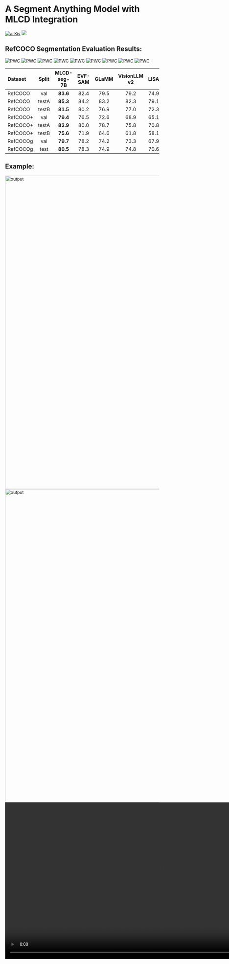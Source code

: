 <div align="left">
<h1>A Segment Anything Model with MLCD Integration</h1>


<a href="https://arxiv.org/pdf/2407.17331"><img src="https://img.shields.io/badge/arXiv-2407.17331-b31b1b" alt="arXiv"></a>
<a href='https://huggingface.co/DeepGlint-AI/MLCD-Seg'><img src='https://img.shields.io/badge/%F0%9F%A4%97%20Hugging%20Face-Model-green'></a>
</div>





## RefCOCO Segmentation Evaluation Results:
<div align="left">

[![PWC](https://img.shields.io/endpoint.svg?url=https://paperswithcode.com/badge/multi-label-cluster-discrimination-for-visual/referring-expression-segmentation-on-refcocog)](https://paperswithcode.com/sota/referring-expression-segmentation-on-refcocog?p=multi-label-cluster-discrimination-for-visual)
[![PWC](https://img.shields.io/endpoint.svg?url=https://paperswithcode.com/badge/multi-label-cluster-discrimination-for-visual/referring-expression-segmentation-on-refcoco-5)](https://paperswithcode.com/sota/referring-expression-segmentation-on-refcoco-5?p=multi-label-cluster-discrimination-for-visual)
[![PWC](https://img.shields.io/endpoint.svg?url=https://paperswithcode.com/badge/multi-label-cluster-discrimination-for-visual/referring-expression-segmentation-on-refcoco-3)](https://paperswithcode.com/sota/referring-expression-segmentation-on-refcoco-3?p=multi-label-cluster-discrimination-for-visual)
[![PWC](https://img.shields.io/endpoint.svg?url=https://paperswithcode.com/badge/multi-label-cluster-discrimination-for-visual/referring-expression-segmentation-on-refcocog-1)](https://paperswithcode.com/sota/referring-expression-segmentation-on-refcocog-1?p=multi-label-cluster-discrimination-for-visual)
[![PWC](https://img.shields.io/endpoint.svg?url=https://paperswithcode.com/badge/multi-label-cluster-discrimination-for-visual/referring-expression-segmentation-on-refcoco-8)](https://paperswithcode.com/sota/referring-expression-segmentation-on-refcoco-8?p=multi-label-cluster-discrimination-for-visual)
[![PWC](https://img.shields.io/endpoint.svg?url=https://paperswithcode.com/badge/multi-label-cluster-discrimination-for-visual/referring-expression-segmentation-on-refcoco-4)](https://paperswithcode.com/sota/referring-expression-segmentation-on-refcoco-4?p=multi-label-cluster-discrimination-for-visual)
[![PWC](https://img.shields.io/endpoint.svg?url=https://paperswithcode.com/badge/multi-label-cluster-discrimination-for-visual/referring-expression-segmentation-on-refcoco-9)](https://paperswithcode.com/sota/referring-expression-segmentation-on-refcoco-9?p=multi-label-cluster-discrimination-for-visual)
[![PWC](https://img.shields.io/endpoint.svg?url=https://paperswithcode.com/badge/multi-label-cluster-discrimination-for-visual/referring-expression-segmentation-on-refcoco)](https://paperswithcode.com/sota/referring-expression-segmentation-on-refcoco?p=multi-label-cluster-discrimination-for-visual)
[![PWC](https://img.shields.io/endpoint.svg?url=https://paperswithcode.com/badge/multi-label-cluster-discrimination-for-visual/referring-expression-segmentation-on-refcoco)](https://paperswithcode.com/sota/referring-expression-segmentation-on-refcoco?p=multi-label-cluster-discrimination-for-visual) 

</div>


| Dataset     | Split   | MLCD-seg-7B | EVF-SAM | GLaMM | VisionLLM v2| LISA |
| :--         | :-:     | :-:  | :-:  | :-:  | :-:  | :-:  |
| RefCOCO     | val     | **83.6** | 82.4 | 79.5 | 79.2 | 74.9 |
| RefCOCO     | testA   | **85.3** | 84.2 | 83.2 | 82.3 | 79.1 |
| RefCOCO     | testB   | **81.5** | 80.2 | 76.9 | 77.0 | 72.3 |
| RefCOCO+    | val     | **79.4** | 76.5 | 72.6 | 68.9 | 65.1 |
| RefCOCO+    | testA   | **82.9** | 80.0 | 78.7 | 75.8 | 70.8 |
| RefCOCO+    | testB   | **75.6** | 71.9 | 64.6 | 61.8 | 58.1 |
| RefCOCOg    | val     | **79.7** | 78.2 | 74.2 | 73.3 | 67.9 |
| RefCOCOg    | test    | **80.5** | 78.3 | 74.9 | 74.8 | 70.6 |

## Example:

<img src="https://github.com/user-attachments/assets/85c023a1-3e0c-4ea5-a764-1eb9ee0fbddf" alt="output" width="1024"/>  
<img src="https://github.com/user-attachments/assets/5b767327-bd0a-4185-8f7e-b1ab0aa260c9" alt="output" width="1024"/>
<video src="https://github.com/user-attachments/assets/21810dc3-5c19-4667-9aa1-3f351cbc4763" alt="output" width="1024"/>

## How to use:

If you just want to use this code, please refer to this sample below
```python
from transformers import AutoModel, AutoTokenizer
from PIL import Image


model_path = "DeepGlint-AI/MLCD-Seg" # or use your local path
mlcd_seg = AutoModel.from_pretrained(
    model_path,
    torch_dtype=torch.float16,
    trust_remote_code=True
).cuda()
tokenizer = AutoTokenizer.from_pretrained(model_path, use_fast=False)
# Assuming you have an image named test.jpg
seg_img = Image.open("test.jpg").convert('RGB')
seg_prompt = "Could you provide a segmentation mask for the right giraffe in this image?"
pred_mask = model.seg(seg_img, seg_prompt, tokenizer, force_seg=False)

```

If you want to use this code in video, please refer to this sample below
```python
from transformers import AutoModel, AutoTokenizer
from PIL import Image
import torch
from torchvision import transforms
import subprocess
import os

# video path
video_path = "updownfunk.mp4"
input_dir = "frames"
output_dir = "mask_frames"
os.makedirs(input_dir, exist_ok=True)
os.makedirs(output_dir, exist_ok=True)

# assert you have ffmpeg installed, mp4 -> jpg
cmd = [
    "ffmpeg",
    "-i", video_path,
    "-vf", "fps=30",    # 30FPS
    "-qscale:v", "1",  
    os.path.join(input_dir, "frame_%04d.jpg") 
]
subprocess.run(cmd)

# model path

model_path = "/root/MLCD-Seg/" # or use your local path
mlcd_seg = AutoModel.from_pretrained(
    model_path,
    torch_dtype=torch.float16,
    trust_remote_code=True
).cuda()
tokenizer = AutoTokenizer.from_pretrained(model_path, use_fast=False)


# read jpgs
image_files = sorted([f for f in os.listdir(input_dir) if f.endswith(('.jpg', '.png', '.jpeg'))])

for idx, filename in enumerate(image_files, start=1):

    src_path = os.path.join(input_dir, filename)
    seg_img = Image.open(src_path).convert('RGB')

    seg_prompt = "This <video> depicts a group of people dancing.\nCould you provide a segmentation mask for the man in pink suit?"
    pred_mask = mlcd_seg.predict_forward(seg_img, seg_prompt, tokenizer, force_seg=True)

    # Mask visualization
    pred_mask = pred_mask.squeeze(0).cpu()
    pred_mask = (pred_mask > 0.5).float()
    img_tensor = transforms.ToTensor()(seg_img)
    alpha = 0.2  # 20% transparency
    red_mask = torch.tensor([0.0, 1.0, 0.0]).view(3, 1, 1).to(img_tensor.device)  # green mask
    black_bg = torch.zeros_like(img_tensor)  # black background
    masked_area = red_mask * alpha + img_tensor * (1 - alpha)
    background = black_bg * alpha + img_tensor * (1 - alpha)
    combined = torch.where(pred_mask.unsqueeze(0).bool(), masked_area, background)
    combined = combined.cpu()  # [3, H, W], CPU

    # Save masked jpgs
    new_name = f"{idx:04d}{os.path.splitext(filename)[1]}"
    dst_path = os.path.join(output_dir, new_name)
    transforms.ToPILImage()(combined.clamp(0, 1)).save(dst_path)

cmd = [
    "ffmpeg",
    "-y",  
    "-framerate", str(30),  # fps
    "-i", os.path.join(output_dir, "%04d.jpg"), 
    "-c:v", "libx264",
    "-crf", str(23), 
    "-pix_fmt", "yuv420p", 
    "-vf", "fps=" + str(23), 
    "updownfunk_mask.mp4"  # output video
]
# jpgs -> mp4    
subprocess.run(cmd, check=True)
```

If you want to use this code measurement dataset (e.g. refcoco), then you need to use the following method
```python
from transformers import AutoModel, AutoTokenizer
from PIL import Image


model_path = "DeepGlint-AI/MLCD-Seg" # or use your local path
mlcd_seg = AutoModel.from_pretrained(
    model_path,
    torch_dtype=torch.float16,
    trust_remote_code=True
).cuda()
tokenizer = AutoTokenizer.from_pretrained(model_path, use_fast=False)
# Assuming you have an image named test.jpg
seg_img = Image.open("test.jpg").convert('RGB')
seg_prompt = "Could you provide a segmentation mask for the right giraffe in this image?"
pred_mask = model.seg(seg_img, seg_prompt, tokenizer, force_seg=True)

```

## Intstallation

```bash
# Create environment from file
conda create -n mlcd_seg python=3.10
conda activate mlcd_seg

pip install -r requirements.txt
```


## Docker
```bash
# PyTorch Docker

```bash
# Build the Docker image
docker build -t mlcd_seg .

# Run the Docker container with GPU support
docker run -it --rm --gpus all mlcd_seg bash
```


## Citations
```
@misc{mlcdseg_wukun,
  author = {Wu, Kun and Xie, Yin and Jie, Yu and Zhou, Xinyu and An, Xiang, Feng, Ziyong and Deng, Jiankang},
  title = {MLCD-Seg},
  year = {2025},
  url = {https://github.com/deepglint/MLCD_SEG},
}
@inproceedings{anxiang_2024_mlcd,
  title={Multi-label Cluster Discrimination for Visual Representation Learning},
  author={An, Xiang and Yang, Kaicheng and Dai, Xiangzi and Feng, Ziyong and Deng, Jiankang},
  booktitle={ECCV},
  year={2024}
}
```
